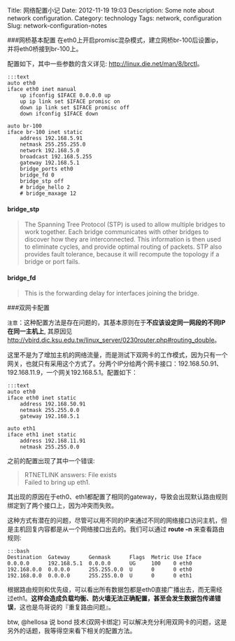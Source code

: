 Title: 网络配置小记
Date: 2012-11-19 19:03
Description: Some note about network configuration.
Category: technology
Tags: network, configuration
Slug: network-configuration-notes

###网桥基本配置
在eth0上开启promisc混杂模式，建立网桥br-100后设置ip，并将eth0桥接到br-100上。

配置如下，其中一些参数的含义详见: <http://linux.die.net/man/8/brctl>。

    :::text
    auto eth0
    iface eth0 inet manual
        up ifconfig $IFACE 0.0.0.0 up
        up ip link set $IFACE promisc on
        down ip link set $IFACE promisc off
        down ifconfig $IFACE down

    auto br-100
    iface br-100 inet static
        address 192.168.5.91
        netmask 255.255.255.0
        network 192.168.5.0
        broadcast 192.168.5.255
        gateway 192.168.5.1
        bridge_ports eth0
        bridge_fd 0
        bridge_stp off
        # bridge_hello 2
        # bridge_maxage 12

#### bridge\_stp
> The Spanning Tree Protocol (STP) is used to allow multiple bridges
> to work together. Each bridge communicates with other bridges to
> discover how they are interconnected. This information is then used
> to eliminate cycles, and provide optimal routing of packets. 
> STP also provides fault tolerance, because it will recompute the
> topology if a bridge or port fails.

#### bridge\_fd
> This is the forwarding delay for interfaces joining the bridge.


###双网卡配置

`注意`：这种配置方法是存在问题的，其基本原则在于**不应该设定同一网段的不同IP在同一主机上**, 其原因见<http://vbird.dic.ksu.edu.tw/linux_server/0230router.php#routing_double>。

这里不是为了增加主机的网络流量，而是测试下双网卡的工作模式，因为只有一个网关，也就只有采用这个方式了。分两个IP分给两个网卡接口：192.168.50.91、192.168.11.9，一个网关192.168.5.1。配置如下：


    :::text
    auto eth0
    iface eth0 inet static
        address 192.168.50.91
        netmask 255.255.0.0
        gateway 192.168.5.1

    auto eth1
    iface eth1 inet static
        address 192.168.11.91
        netmask 255.255.0.0


之前的配置出现了其中一个错误:

> RTNETLINK answers: File exists   
> Failed to bring up eth1.

其出现的原因在于eth0、eth1都配置了相同的gateway，导致会出现默认路由规则绑定到了两个接口上，因为冲突而失败。

这种方式有潜在的问题，尽管可以用不同的IP来通过不同的网络接口访问主机，但是主机回复内容都是从一个网络接口出去的。我们可以通过 **route -n** 来查看路由规则:

    :::bash
    Destination  Gateway      Genmask      Flags  Metric Use Iface
    0.0.0.0      192.168.5.1  0.0.0.0      UG     100    0 eth0
    192.168.0.0  0.0.0.0      255.255.0.0  U      0      0 eth0
    192.168.0.0  0.0.0.0      255.255.0.0  U      0      0 eth1


根据路由规则和优先级，可以看出所有数据包都是eth0直接广播出去，而无需经过eth1。**这样会造成负载均衡、防火墙无法正确配置，甚至会发生数据包传递错误**，这也是鸟哥说的『重复路由问题』。

btw, @hellosa 说 bond 技术(双网卡绑定) 可以解决充分利用双网卡的问题，这是另外的话题，我等得空来看下相关的配置方法。

